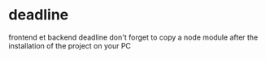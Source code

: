 # deadline
frontend et backend deadline
don't forget to copy a node module after the installation of the project on your PC
